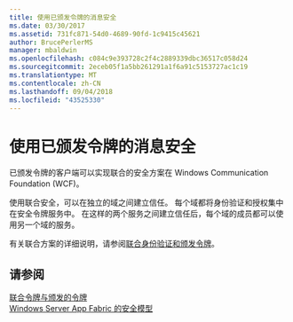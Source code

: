 ```yaml
---
title: 使用已颁发令牌的消息安全
ms.date: 03/30/2017
ms.assetid: 731fc871-54d0-4689-90fd-1c9415c45621
author: BrucePerlerMS
manager: mbaldwin
ms.openlocfilehash: c084c9e393728c2f4c2889339dbc36517c058d24
ms.sourcegitcommit: 2eceb05f1a5bb261291a1f6a91c5153727ac1c19
ms.translationtype: MT
ms.contentlocale: zh-CN
ms.lasthandoff: 09/04/2018
ms.locfileid: "43525330"
---
```

# <a name="message-security-with-issued-tokens"></a>使用已颁发令牌的消息安全
已颁发令牌的客户端可以实现联合的安全方案在 Windows Communication Foundation (WCF)。  
  
 使用联合安全，可以在独立的域之间建立信任。 每个域都将身份验证和授权集中在安全令牌服务中。 在这样的两个服务之间建立信任后，每个域的成员都可以使用另一个域的服务。  
  
 有关联合方案的详细说明，请参阅[联合身份验证和颁发令牌](../../../../docs/framework/wcf/feature-details/federation-and-issued-tokens.md)。  
  
## <a name="see-also"></a>请参阅  
 [联合令牌与颁发的令牌](../../../../docs/framework/wcf/feature-details/federation-and-issued-tokens.md)  
 [Windows Server App Fabric 的安全模型](https://go.microsoft.com/fwlink/?LinkID=201279&clcid=0x409)

